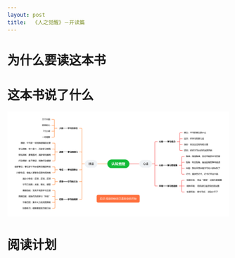 ```yaml
---
layout: post
title:  《人之觉醒》－开读篇
---
```


# 为什么要读这本书
# 这本书说了什么

![思维导图](/assets/%E8%84%91%E5%9B%BE%E8%AE%A4%E7%9F%A5%E8%A7%89%E9%86%92.PNG)


# 阅读计划
<!--stackedit_data:
eyJoaXN0b3J5IjpbLTEzNzE4MzYyMl19
-->